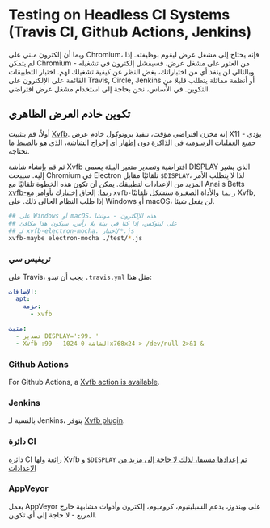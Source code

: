 # Testing on Headless CI Systems (Travis CI, Github Actions, Jenkins)

وبما أن إلكترون مبني على Chromium، فإنه يحتاج إلى مشغل عرض ليقوم بوظيفته. إذا لم يتمكن Chromium من العثور على مشغل عرض، فسيفشل إلكترون في تشغيله - وبالتالي لن ينفذ أي من اختباراتك، بغض النظر عن كيفية تشغيلك لهم. اختبار التطبيقات القائمة على الإلكترون على Travis, Circle, Jenkins أو أنظمة مماثلة يتطلب قليلا من التكوين. في الأساس، نحن بحاجة إلى استخدام مشغل عرض افتراضي.

## تكوين خادم العرض الظاهري

أولاً، قم بتثبيت [Xvfb](https://en.wikipedia.org/wiki/Xvfb). إنه مخزن افتراضي مؤقت، تنفيذ بروتوكول خادم عرض X11 - يؤدي جميع العمليات الرسومية في الذاكرة دون إظهار أي إخراج الشاشة، الذي هو بالضبط ما نحتاجه.

ثم قم بإنشاء شاشة Xvfb افتراضية وتصدير متغير البيئة يسمى DISPLAY الذي يشير إليه. سيبحث Chromium في Electron تلقائيًا مقابل `$DISPLAY`، لذا لا يتطلب الأمر المزيد من الإعدادات لتطبيقك. يمكن أن تكون هذه الخطوة تلقائيًا مع Anai<unk> s Betts [xvfb-ربما](https://github.com/anaisbetts/xvfb-maybe): إلحاق إختبارك بأوامر مع `xvfb-ربما` والأداة الصغيرة ستشكل تلقائيًا Xvfb, إذا طلب النظام الحالي ذلك. على Windows أو macOS، لن يفعل شيئا.

```sh
## على Windows أو macOS، هذه الإلكترون - موتشا
## على لينوكس، إذا كنا في بيئة بلا رأس، سيكون هذا مكافئ
## لـ xvfb-electron-mocha. اختبار/*.js
xvfb-maybe electron-mocha ./test/*.js
```

### تريفيس سي

على Travis، يجب أن تبدو `.travis.yml` مثل هذا:

```yml
الإضافات:
  apt:
    حزمة:
      - xvfb

مثبت:
  - تصدير DISPLAY=':99. '
  - Xvfb :99 - الشاشة 0 1024x768x24 > /dev/null 2>&1 &
```

### Github Actions

For Github Actions, a [Xvfb action is available](https://github.com/marketplace/actions/gabrielbb-xvfb-action).

### Jenkins

بالنسبة لـ Jenkins، يتوفر [Xvfb plugin](https://wiki.jenkins-ci.org/display/JENKINS/Xvfb+Plugin).

### دائرة CI

دائرة CI رائعة ولها Xvfb و `$DISPLAY` [تم إعدادها مسبقا، لذلك لا حاجة إلى مزيد من الإعدادات](https://circleci.com/docs/environment#browsers)

### AppVeyor

يعمل AppVeyor على ويندوز، يدعم السيلينيوم، كروميوم، إلكترون وأدوات مشابهة خارج المربع - لا حاجة إلى أي تكوين.
